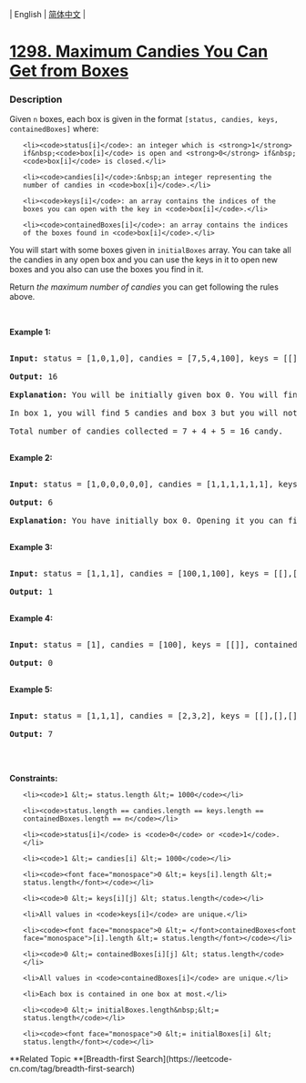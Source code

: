 | English | [简体中文](README.md) |

# [1298. Maximum Candies You Can Get from Boxes](https://leetcode-cn.com/problems/maximum-candies-you-can-get-from-boxes)
 ### Description
<p>Given <code>n</code> boxes, each box is given in the format <code>[status, candies, keys, containedBoxes]</code> where:</p>

<ul>
	<li><code>status[i]</code>: an integer which is <strong>1</strong> if&nbsp;<code>box[i]</code> is open and <strong>0</strong> if&nbsp;<code>box[i]</code> is closed.</li>
	<li><code>candies[i]</code>:&nbsp;an integer representing the number of candies in <code>box[i]</code>.</li>
	<li><code>keys[i]</code>: an array contains the indices of the boxes you can open with the key in <code>box[i]</code>.</li>
	<li><code>containedBoxes[i]</code>: an array contains the indices of the boxes found in <code>box[i]</code>.</li>
</ul>

<p>You will start with some boxes given in <code>initialBoxes</code> array. You can take all the candies in any open&nbsp;box and you can use the keys in it to open new boxes and you also can use the boxes you find in it.</p>

<p>Return <em>the maximum number of candies</em> you can get following the rules above.</p>

<p>&nbsp;</p>
<p><strong>Example 1:</strong></p>

<pre>
<strong>Input:</strong> status = [1,0,1,0], candies = [7,5,4,100], keys = [[],[],[1],[]], containedBoxes = [[1,2],[3],[],[]], initialBoxes = [0]
<strong>Output:</strong> 16
<strong>Explanation:</strong> You will be initially given box 0. You will find 7 candies in it and boxes 1 and 2. Box 1 is closed and you don&#39;t have a key for it so you will open box 2. You will find 4 candies and a key to box 1 in box 2.
In box 1, you will find 5 candies and box 3 but you will not find a key to box 3 so box 3 will remain closed.
Total number of candies collected = 7 + 4 + 5 = 16 candy.
</pre>

<p><strong>Example 2:</strong></p>

<pre>
<strong>Input:</strong> status = [1,0,0,0,0,0], candies = [1,1,1,1,1,1], keys = [[1,2,3,4,5],[],[],[],[],[]], containedBoxes = [[1,2,3,4,5],[],[],[],[],[]], initialBoxes = [0]
<strong>Output:</strong> 6
<strong>Explanation:</strong> You have initially box 0. Opening it you can find boxes 1,2,3,4 and 5 and their keys. The total number of candies will be 6.
</pre>

<p><strong>Example 3:</strong></p>

<pre>
<strong>Input:</strong> status = [1,1,1], candies = [100,1,100], keys = [[],[0,2],[]], containedBoxes = [[],[],[]], initialBoxes = [1]
<strong>Output:</strong> 1
</pre>

<p><strong>Example 4:</strong></p>

<pre>
<strong>Input:</strong> status = [1], candies = [100], keys = [[]], containedBoxes = [[]], initialBoxes = []
<strong>Output:</strong> 0
</pre>

<p><strong>Example 5:</strong></p>

<pre>
<strong>Input:</strong> status = [1,1,1], candies = [2,3,2], keys = [[],[],[]], containedBoxes = [[],[],[]], initialBoxes = [2,1,0]
<strong>Output:</strong> 7
</pre>

<p>&nbsp;</p>
<p><strong>Constraints:</strong></p>

<ul>
	<li><code>1 &lt;= status.length &lt;= 1000</code></li>
	<li><code>status.length == candies.length == keys.length == containedBoxes.length == n</code></li>
	<li><code>status[i]</code> is <code>0</code> or <code>1</code>.</li>
	<li><code>1 &lt;= candies[i] &lt;= 1000</code></li>
	<li><code><font face="monospace">0 &lt;= keys[i].length &lt;= status.length</font></code></li>
	<li><code>0 &lt;= keys[i][j] &lt; status.length</code></li>
	<li>All values in <code>keys[i]</code> are unique.</li>
	<li><code><font face="monospace">0 &lt;= </font>containedBoxes<font face="monospace">[i].length &lt;= status.length</font></code></li>
	<li><code>0 &lt;= containedBoxes[i][j] &lt; status.length</code></li>
	<li>All values in <code>containedBoxes[i]</code> are unique.</li>
	<li>Each box is contained in one box at most.</li>
	<li><code>0 &lt;= initialBoxes.length&nbsp;&lt;= status.length</code></li>
	<li><code><font face="monospace">0 &lt;= initialBoxes[i] &lt; status.length</font></code></li>
</ul>
**Related Topic	**[Breadth-first Search](https://leetcode-cn.com/tag/breadth-first-search) 